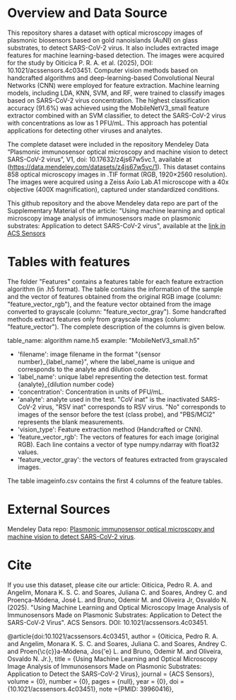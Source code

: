 # Overview and Data Source

This repository shares a dataset with optical microscopy images of plasmonic biosensors based on gold nanoislands (AuNI) on glass substrates, to detect SARS-CoV-2 virus. It also includes extracted image features for machine learning-based detection. The images were acquired for the study by Oiticica P. R. A. et al. (2025), DOI: 10.1021/acssensors.4c03451. Computer vision methods based on handcrafted algorithms and deep-learning-based Convolutional Neural Networks (CNN) were employed for feature extraction. Machine learning models, including LDA, KNN, SVM, and RF, were trained to classify images based on SARS-CoV-2 virus concentration. The highest classification accuracy (91.6%) was achieved using the MobileNetV3_small feature extractor combined with an SVM classifier, to detect the SARS-CoV-2 virus with concentrations as low as 1 PFU/mL. This approach has potential applications for detecting other viruses and analytes.

The complete dataset were included in the repository Mendeley Data “Plasmonic immunosensor optical microscopy and machine vision to detect SARS-CoV-2 virus”, V1, doi: 10.17632/z4js67w5vc.1, available at (https://data.mendeley.com/datasets/z4js67w5vc/1). This dataset contains 858 optical microscopy images in .TIF format (RGB, 1920×2560 resolution). The images were acquired using a Zeiss Axio Lab.A1 microscope with a 40x objective (400X magnification), captured under standardized conditions.

This github repository and the above Mendeley data repo are part of the Supplementary Material of the article: "Using machine learning and optical microscopy image analysis of immunosensors made on plasmonic substrates: Application to detect SARS-CoV-2 virus", available at the [link in ACS Sensors](https://pubs.acs.org/doi/10.1021/acssensors.4c03451)

# Tables with features

The folder "Features" contains a features table for each feature extraction algorithm (in .h5 format). The table contains the information of the sample and the vector of features obtained from the original RGB image (column: "feature_vector_rgb"), and the feature vector obtained from the image converted to grayscale (column: "feature_vector_gray"). Some handcrafted methods extract features only from grayscale images (column: "feature_vector"). The complete description of the columns is given below.


table_name: algorithm name.h5 example: "MobileNetV3_small.h5"


* 'filename': image filename in the format "{sensor number}_{label_name}", where the label_name is unique and corresponds to the analyte and dilution code.
* 'label_name': unique label representing the detection test. format {analyte}_{dilution number code}
* 'concentration': Concentration in units of PFU/mL.
* 'analyte': analyte used in the test. "CoV inat" is the inactivated SARS-CoV-2 virus,  "RSV inat" corresponds to RSV virus. "No" corresponds to images of the sensor before the test (class probe), and "PBS/MCl2" represents the blank measurements. 
* 'vision_type': Feature extraction method (Handcrafted or CNN).
* 'feature_vector_rgb': The vectors of features for each image (original RGB). Each line contains a vector of type numpy.ndarray with float32 values.
* 'feature_vector_gray': the vectors of features extracted from grayscaled images. 


The table imageinfo.csv contains the first 4 columns of the feature tables.


# External Sources

Mendeley Data repo: [Plasmonic immunosensor optical microscopy and machine vision to detect SARS-CoV-2 virus](https://data.mendeley.com/datasets/z4js67w5vc/1).


# Cite

If you use this dataset, please cite our article:
Oiticica, Pedro R. A. and Angelim, Monara K. S. C. and Soares, Juliana C. and Soares, Andrey C. and Proença-Módena, José L. and Bruno, Odemir M. and Oliveira Jr, Osvaldo N.  (2025). "Using Machine Learning and Optical Microscopy Image Analysis of Immunosensors Made on Plasmonic Substrates: Application to Detect the SARS-CoV‑2 Virus". ACS Sensors. DOI: 10.1021/acssensors.4c03451.

@article{doi:10.1021/acssensors.4c03451,
author = {Oiticica, Pedro R. A. and Angelim, Monara K. S. C. and Soares, Juliana C. and Soares, Andrey C. and Proen{\c{c}}a-Módena, Jos{\'e} L. and Bruno, Odemir M. and Oliveira, Osvaldo N. Jr.},
title = {Using Machine Learning and Optical Microscopy Image Analysis of Immunosensors Made on Plasmonic Substrates: Application to Detect the SARS-CoV-2 Virus},
journal = {ACS Sensors},
volume = {0},
number = {0},
pages = {null},
year = {0},
doi = {10.1021/acssensors.4c03451},
    note ={PMID: 39960416},
